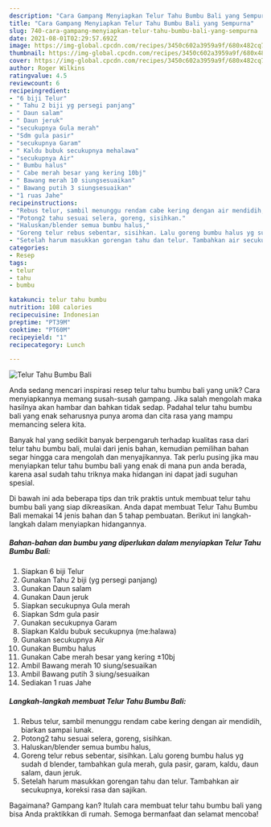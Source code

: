 ```yaml
---
description: "Cara Gampang Menyiapkan Telur Tahu Bumbu Bali yang Sempurna"
title: "Cara Gampang Menyiapkan Telur Tahu Bumbu Bali yang Sempurna"
slug: 740-cara-gampang-menyiapkan-telur-tahu-bumbu-bali-yang-sempurna
date: 2021-08-01T02:29:57.692Z
image: https://img-global.cpcdn.com/recipes/3450c602a3959a9f/680x482cq70/telur-tahu-bumbu-bali-foto-resep-utama.jpg
thumbnail: https://img-global.cpcdn.com/recipes/3450c602a3959a9f/680x482cq70/telur-tahu-bumbu-bali-foto-resep-utama.jpg
cover: https://img-global.cpcdn.com/recipes/3450c602a3959a9f/680x482cq70/telur-tahu-bumbu-bali-foto-resep-utama.jpg
author: Roger Wilkins
ratingvalue: 4.5
reviewcount: 6
recipeingredient:
- "6 biji Telur"
- " Tahu 2 biji yg persegi panjang"
- " Daun salam"
- " Daun jeruk"
- "secukupnya Gula merah"
- "Sdm gula pasir"
- "secukupnya Garam"
- " Kaldu bubuk secukupnya mehalawa"
- "secukupnya Air"
- " Bumbu halus"
- " Cabe merah besar yang kering 10bj"
- " Bawang merah 10 siungsesuaikan"
- " Bawang putih 3 siungsesuaikan"
- "1 ruas Jahe"
recipeinstructions:
- "Rebus telur, sambil menunggu rendam cabe kering dengan air mendidih, biarkan sampai lunak."
- "Potong2 tahu sesuai selera, goreng, sisihkan."
- "Haluskan/blender semua bumbu halus,"
- "Goreng telur rebus sebentar, sisihkan. Lalu goreng bumbu halus yg sudah d blender, tambahkan gula merah, gula pasir, garam, kaldu, daun salam, daun jeruk."
- "Setelah harum masukkan gorengan tahu dan telur. Tambahkan air secukupnya, koreksi rasa dan sajikan."
categories:
- Resep
tags:
- telur
- tahu
- bumbu

katakunci: telur tahu bumbu 
nutrition: 108 calories
recipecuisine: Indonesian
preptime: "PT39M"
cooktime: "PT60M"
recipeyield: "1"
recipecategory: Lunch

---
```



![Telur Tahu Bumbu Bali](https://img-global.cpcdn.com/recipes/3450c602a3959a9f/680x482cq70/telur-tahu-bumbu-bali-foto-resep-utama.jpg)

Anda sedang mencari inspirasi resep telur tahu bumbu bali yang unik? Cara menyiapkannya memang susah-susah gampang. Jika salah mengolah maka hasilnya akan hambar dan bahkan tidak sedap. Padahal telur tahu bumbu bali yang enak seharusnya punya aroma dan cita rasa yang mampu memancing selera kita.



Banyak hal yang sedikit banyak berpengaruh terhadap kualitas rasa dari telur tahu bumbu bali, mulai dari jenis bahan, kemudian pemilihan bahan segar hingga cara mengolah dan menyajikannya. Tak perlu pusing jika mau menyiapkan telur tahu bumbu bali yang enak di mana pun anda berada, karena asal sudah tahu triknya maka hidangan ini dapat jadi suguhan spesial.


Di bawah ini ada beberapa tips dan trik praktis untuk membuat telur tahu bumbu bali yang siap dikreasikan. Anda dapat membuat Telur Tahu Bumbu Bali memakai 14 jenis bahan dan 5 tahap pembuatan. Berikut ini langkah-langkah dalam menyiapkan hidangannya.

<!--inarticleads1-->

##### Bahan-bahan dan bumbu yang diperlukan dalam menyiapkan Telur Tahu Bumbu Bali:

1. Siapkan 6 biji Telur
1. Gunakan  Tahu 2 biji (yg persegi panjang)
1. Gunakan  Daun salam
1. Gunakan  Daun jeruk
1. Siapkan secukupnya Gula merah
1. Siapkan Sdm gula pasir
1. Gunakan secukupnya Garam
1. Siapkan  Kaldu bubuk secukupnya (me:halawa)
1. Gunakan secukupnya Air
1. Gunakan  Bumbu halus
1. Gunakan  Cabe merah besar yang kering ±10bj
1. Ambil  Bawang merah 10 siung/sesuaikan
1. Ambil  Bawang putih 3 siung/sesuaikan
1. Sediakan 1 ruas Jahe




<!--inarticleads2-->

##### Langkah-langkah membuat Telur Tahu Bumbu Bali:

1. Rebus telur, sambil menunggu rendam cabe kering dengan air mendidih, biarkan sampai lunak.
1. Potong2 tahu sesuai selera, goreng, sisihkan.
1. Haluskan/blender semua bumbu halus,
1. Goreng telur rebus sebentar, sisihkan. Lalu goreng bumbu halus yg sudah d blender, tambahkan gula merah, gula pasir, garam, kaldu, daun salam, daun jeruk.
1. Setelah harum masukkan gorengan tahu dan telur. Tambahkan air secukupnya, koreksi rasa dan sajikan.




Bagaimana? Gampang kan? Itulah cara membuat telur tahu bumbu bali yang bisa Anda praktikkan di rumah. Semoga bermanfaat dan selamat mencoba!
